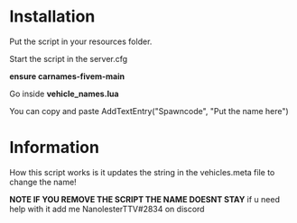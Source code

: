 # Installation

Put the script in your resources folder.

Start the script in the server.cfg 

**ensure carnames-fivem-main**

Go inside **vehicle_names.lua** 

You can copy and paste AddTextEntry("Spawncode", "Put the name here")


# Information

How this script works is it updates the string in the vehicles.meta file to change the name!


**NOTE IF YOU REMOVE THE SCRIPT THE NAME DOESNT STAY** 
if u need help with it add me NanolesterTTV#2834 on discord 
